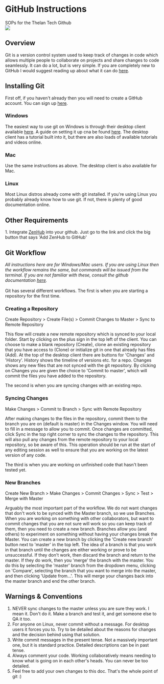 # GitHub Instructions
SOPs for the Thelan Tech Github<br>
<img src="https://s-media-cache-ak0.pinimg.com/originals/3c/d5/67/3cd5679f54dc60811383649f9f6ea37d.png"/>
<h2>Overview</h2>
Git is a version control system used to keep track of changes in code which allows multiple people to collaborate on projects and share changes to code seamlessly. It can do a lot, but is very simple. If you are completely new to GitHub I would suggest reading up about what it can do <a href="https://guides.github.com/">here</a>.

<h2>Installing Git</h2>

First off, if you haven't already then you will need to create a GitHub account. You can sign up <a href="https://github.com/">here</a>.

<h3>Windows</h3>
The easiest way to use git on Windows is through their desktop client available <a href="https://desktop.github.com/">here</a>. A guide on setting it up cna be found <a href="https://help.github.com/desktop/guides/getting-started/">here</a>. The desktop client has a tutorial built into it, but there are also loads of available tutorials and videos online. 

<h3>Mac</h3>
Use the same instructions as above. The desktop client is also available for Mac. 

<h3>Linux</h3>
Most Linux distros already come with git installed. If you're using Linux you probably already know how to use git. If not, there is plenty of good documentation online.  

<h2>Other Requirements</h2>
1. Integrate <a href="www.zenhub.com">ZenHub</a> into your github. Just go to the link and click the big button that says 'Add ZenHub to GitHub' 

<h2>Git Workflow</h2>
<i>All instructions here are for Windows/Mac users. If you are using Linux then the workflow remains the same, but commands will be issued from the terminal. If you are not familiar with these, consult the github documentation <a href="https://help.github.com/articles/adding-an-existing-project-to-github-using-the-command-line/">here</a>.</i>
<br><br>
Git has several different workflows. The first is when you are starting a repository for the first time. 

  <h3>Creating a Repository</h3>
  
  Create Repository > Create File(s) > Commit Changes to Master > Sync to Remote Repository
  
  This flow will create a new remote repository which is synced to your local folder. Start by clicking on the plus sign in 
  the top left of the client. You can choose to make a blank repository (Create), clone an existing repository that you have 
  access to (Clone) or initialize git in one that already has files (Add). At the top of the desktop client there are buttons 
  for 'Changes' and 'History'. History shows the timeline of versions etc. for a repo. Changes shows any new files that are 
  not synced with the git repository. By clicking on Changes you are given the choice to 'Commit to master', which will 
  commit the files you have added to the repository.
  
  The second is when you are syncing changes with an existing repo.
  
  <h3>Syncing Changes</h3>
  
  Make Changes > Commit to Branch > Sync with Remote Repository
  
  After making changes to the files in the repository, commit them to the branch you are on (default is master) in the 
  Changes window. You will need to fill in a message to allow you to commit. Once changes are committed, click Sync in
  the top right corner to sync the changes to the repository. This will also pull any changes from the remote repository 
  to your local repository, so be aware of this. This operation should be run at the start of any editing session as well 
  to ensure that you are working on the latest version of any code. 
  
  The third is when you are working on unfinished code that hasn't been tested yet.
  
  <h3>New Branches</h3>
  
  Create New Branch > Make Changes > Commit Changes > Sync > Test > Merge with Master
  
  Arguably the most important part of the workflow. We do not want changes that don't work to be synced with the Master 
  branch, so we use Branches. When you are working on something with other collaborators, but want to commit changes that you 
  are not sure will work so you can keep track of them, then you need to create a new branch. Branches allow you (and others) 
  to experiment on something without having your changes break the Master. You can create a new branch by clicking the 
  'Create new branch' button next to 'master' in the top left. The idea of a branch is that you work in that branch until 
  the changes are either working or prove to be unsuccessful. If they don't work, then discard the branch and return to the 
  master. If they do work, then you 'merge' the branch with the master. You do this by selecting the 'master' branch from the 
  dropdown menu, clicking on 'Compare', selecting the branch that you want to merge into the master, and then clicking 
  'Update from...'. This will merge your changes back into the master branch and end the other branch.  
  
<h2>Warnings & Conventions</h2>

1. NEVER sync changes to the master unless you are sure they work. I mean it. Don't do it. Make a branch and test it, and get someone else to QA it too.
2. For anyone on Linux, never commit without a message. For desktop users it forces you to. Try to be detailed about the reasons for changes and the decision behind using that solution. 
3. Write commit messages in the present tense. Not a massively important one, but it is standard practice. Detailed descriptions can be in past tense. 
4. Always comment your code. Working collaboratively means needing to know what is going on in each other's heads. You can never be too detailed. 
5. Feel free to add your own changes to this doc. That's the whole point of git :) 


  
  
